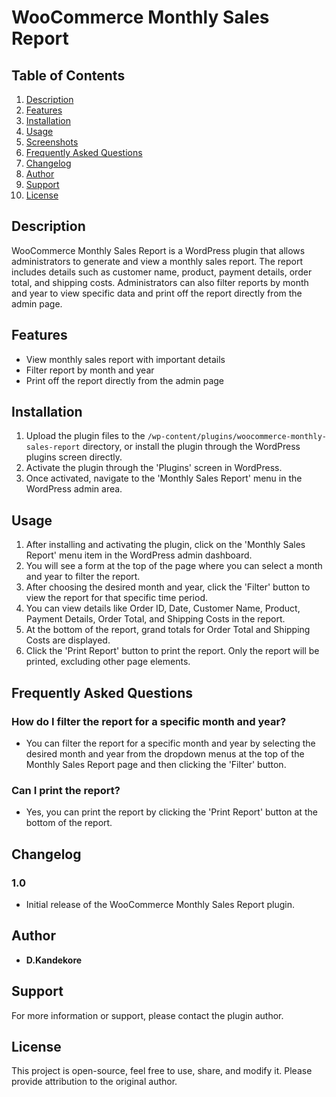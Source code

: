# WooCommerce Monthly Sales Report

## Table of Contents

1. [Description](#description)
2. [Features](#features)
3. [Installation](#installation)
4. [Usage](#usage)
5. [Screenshots](#screenshots)
6. [Frequently Asked Questions](#frequently-asked-questions)
7. [Changelog](#changelog)
8. [Author](#author)
9. [Support](#support)
10. [License](#license)

## Description

WooCommerce Monthly Sales Report is a WordPress plugin that allows administrators to generate and view a monthly sales report. The report includes details such as customer name, product, payment details, order total, and shipping costs. Administrators can also filter reports by month and year to view specific data and print off the report directly from the admin page.

## Features

- View monthly sales report with important details
- Filter report by month and year
- Print off the report directly from the admin page

## Installation

1. Upload the plugin files to the `/wp-content/plugins/woocommerce-monthly-sales-report` directory, or install the plugin through the WordPress plugins screen directly.
2. Activate the plugin through the 'Plugins' screen in WordPress.
3. Once activated, navigate to the 'Monthly Sales Report' menu in the WordPress admin area.

## Usage

1. After installing and activating the plugin, click on the 'Monthly Sales Report' menu item in the WordPress admin dashboard.
2. You will see a form at the top of the page where you can select a month and year to filter the report.
3. After choosing the desired month and year, click the 'Filter' button to view the report for that specific time period.
4. You can view details like Order ID, Date, Customer Name, Product, Payment Details, Order Total, and Shipping Costs in the report.
5. At the bottom of the report, grand totals for Order Total and Shipping Costs are displayed.
6. Click the 'Print Report' button to print the report. Only the report will be printed, excluding other page elements.

## Frequently Asked Questions

### How do I filter the report for a specific month and year?

- You can filter the report for a specific month and year by selecting the desired month and year from the dropdown menus at the top of the Monthly Sales Report page and then clicking the 'Filter' button.

### Can I print the report?

- Yes, you can print the report by clicking the 'Print Report' button at the bottom of the report.

## Changelog

### 1.0
- Initial release of the WooCommerce Monthly Sales Report plugin.

## Author

- **D.Kandekore**

## Support

For more information or support, please contact the plugin author.

## License

This project is open-source, feel free to use, share, and modify it. Please provide attribution to the original author.
